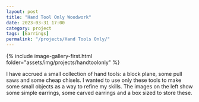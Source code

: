 ```yaml
---
layout: post
title: "Hand Tool Only Woodwork"
date: 2023-03-31 17:00
category: project
tags: [Earrings]
permalink: "/projects/Hand Tools Only/"
---
```


<div>
<span class="image left">
<p>{% include image-gallery-first.html folder="assets/img/projects/handtoolonly" %}</p>
</span>

<p>
I have accrued a small collection of hand tools: a block plane, some pull saws and some cheap chisels. I wanted to use only these tools to make some small objects as a way to refine my skills. The images on the left show some simple earrings, some carved earrings and a box sized to store these. 
</p>
</div>

